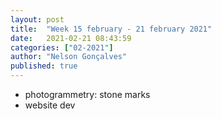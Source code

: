 ```yaml
---
layout: post
title:  "Week 15 february - 21 february 2021"
date:   2021-02-21 08:43:59
categories: ["02-2021"]
author: "Nelson Gonçalves"
published: true
---
```




* photogrammetry: stone marks
* website dev


